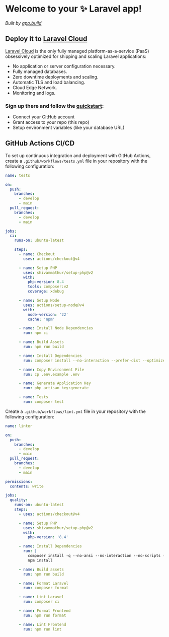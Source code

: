# Welcome to your ✨ Laravel app!

_Built by [app.build](https://www.app.build)_

## Deploy it to [Laravel Cloud](https://cloud.laravel.com/)

[Laravel Cloud](https://cloud.laravel.com/) is the only fully managed platform-as-a-service (PaaS) obsessively optimized for shipping and scaling Laravel applications:

- No application or server configuration necessary.
- Fully managed databases.
- Zero downtime deployments and scaling.
- Automatic TLS and load balancing.
- Cloud Edge Network.
- Monitoring and logs.

### Sign up there and follow the [quickstart](https://cloud.laravel.com/docs/quickstart):

- Connect your GitHub account
- Grant access to your repo (this repo)
- Setup environment variables (like your database URL)

## GitHub Actions CI/CD

To set up continuous integration and deployment with GitHub Actions, create a `.github/workflows/tests.yml` file in your repository with the following configuration:

```yaml
name: tests

on:
  push:
    branches:
      - develop
      - main
  pull_request:
    branches:
      - develop
      - main

jobs:
  ci:
    runs-on: ubuntu-latest

    steps:
      - name: Checkout
        uses: actions/checkout@v4

      - name: Setup PHP
        uses: shivammathur/setup-php@v2
        with:
          php-version: 8.4
          tools: composer:v2
          coverage: xdebug

      - name: Setup Node
        uses: actions/setup-node@v4
        with:
          node-version: '22'
          cache: 'npm'

      - name: Install Node Dependencies
        run: npm ci

      - name: Build Assets
        run: npm run build

      - name: Install Dependencies
        run: composer install --no-interaction --prefer-dist --optimize-autoloader

      - name: Copy Environment File
        run: cp .env.example .env

      - name: Generate Application Key
        run: php artisan key:generate

      - name: Tests
        run: composer test
```

Create a `.github/workflows/lint.yml` file in your repository with the following configuration:

```yaml
name: linter

on:
  push:
    branches:
      - develop
      - main
  pull_request:
    branches:
      - develop
      - main

permissions:
  contents: write

jobs:
  quality:
    runs-on: ubuntu-latest
    steps:
      - uses: actions/checkout@v4

      - name: Setup PHP
        uses: shivammathur/setup-php@v2
        with:
          php-version: '8.4'

      - name: Install Dependencies
        run: |
          composer install -q --no-ansi --no-interaction --no-scripts --no-progress --prefer-dist
          npm install

      - name: Build assets
        run: npm run build

      - name: Format Laravel
        run: composer format

      - name: Lint Laravel
        run: composer ci

      - name: Format Frontend
        run: npm run format

      - name: Lint Frontend
        run: npm run lint

